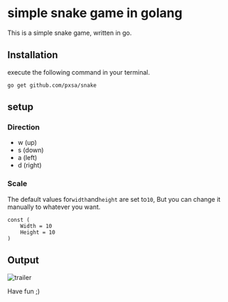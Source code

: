 # simple snake game in golang

This is a simple snake game, written in go.

## Installation

execute the following command in your terminal.

`go get github.com/pxsa/snake`

## setup

### Direction

- w (up)
- s (down)
- a (left)
- d (right)

### Scale

The default values for`width`and`height` are set to`10`, But you can change it manually to whatever you want.

```golang
const (
    Width = 10
    Height = 10
)
```

## Output

![trailer](./static/output.gif)

 Have fun ;)